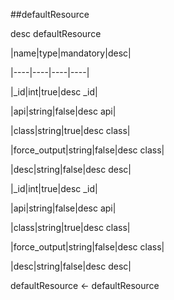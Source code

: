 ##defaultResource

desc defaultResource

|name|type|mandatory|desc|

|----|----|----|----|

|_id|int|true|desc _id|

|api|string|false|desc api|

|class|string|true|desc class|

|force_output|string|false|desc class|

|desc|string|false|desc desc|

|_id|int|true|desc _id|

|api|string|false|desc api|

|class|string|true|desc class|

|force_output|string|false|desc class|

|desc|string|false|desc desc|

defaultResource <- defaultResource

